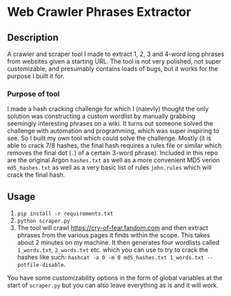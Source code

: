 # Web Crawler Phrases Extractor
## Description
A crawler and scraper tool I made to extract 1, 2, 3 and 4-word long phrases from websites given a starting URL. The tool is not very polished, not super customizable, and presumably contains loads of bugs, but it works for the purpose I built it for.

### Purpose of tool
I made a hash cracking challenge for which I (naievly) thought the only solution was constructing a custom wordlist by manually grabbing seemingly interesting phrases on a wiki. It turns out someone solved the challenge with automation and programming, which was super inspiring to see. So I built my own tool which could solve the challenge. Mostly (it is able to crack 7/8 hashes, the final hash requires a rules file or similar which removes the final dot (`.`) of a certain 3-word phrase). Included in this repo are the original Argon `hashes.txt` as well as a more convenient MD5 verion `md5_hashes.txt` as well as a very basic list of rules `john.rules` which will crack the final hash.


## Usage
1. `pip install -r requirements.txt`
2. `python scraper.py`
3. The tool will crawl <https://cry-of-fear.fandom.com> and then extract phrases from the various pages it finds within the scope. This takes about 2 minutes on my machine. It then generates four wordlists called `1_words.txt`, `2_words.txt` etc. which you can use to try to crack the hashes like such: `hashcat -a 0 -m 0 md5_hashes.txt 1_words.txt --potfile-disable`.<br>

You have some customizability options in the form of global variables at the start of `scraper.py` but you can also leave everything as is and it will work.
